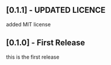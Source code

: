 ## [0.1.1] - UPDATED LICENCE  

added MIT license

## [0.1.0] - First Release

this is the first release

